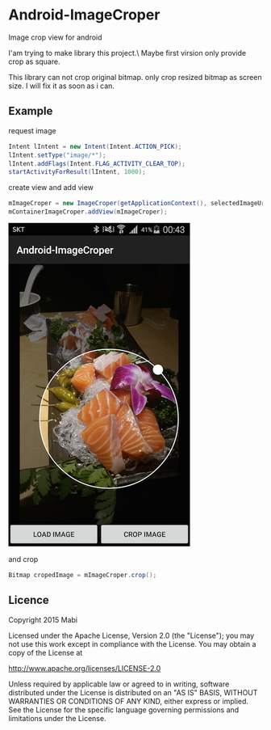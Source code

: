 # Android-ImageCroper
Image crop view for android

I'am trying to make library this project.\\
Maybe first virsion only provide crop as square.

This library can not crop original bitmap. 
only crop resized bitmap as screen size. 
I will fix it as soon as i can. 

## Example

request image
```java
Intent lIntent = new Intent(Intent.ACTION_PICK);
lIntent.setType("image/*");
lIntent.addFlags(Intent.FLAG_ACTIVITY_CLEAR_TOP);
startActivityForResult(lIntent, 1000);
```

create view and add view
```java
mImageCroper = new ImageCroper(getApplicationContext(), selectedImageUri);
mContainerImageCroper.addView(mImageCroper);
```

![](./Screenshot_01.png)

and crop
```java
Bitmap cropedImage = mImageCroper.crop();
```

## Licence
Copyright 2015 Mabi

Licensed under the Apache License, Version 2.0 (the "License"); you may not use this work except in compliance with the License. You may obtain a copy of the License at

http://www.apache.org/licenses/LICENSE-2.0

Unless required by applicable law or agreed to in writing, software distributed under the License is distributed on an "AS IS" BASIS, WITHOUT WARRANTIES OR CONDITIONS OF ANY KIND, either express or implied. See the License for the specific language governing permissions and limitations under the License.
